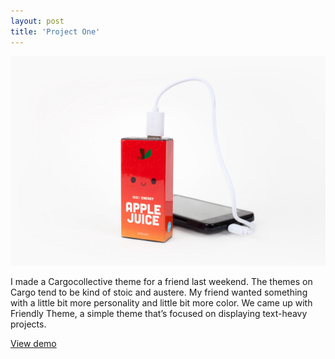 ```yaml
---
layout: post
title: 'Project One'
---
```

<img src="/assets/img/projects/proj-3/thumbnail.jpg" alt="product photo" class="image">

I made a Cargocollective theme for a friend last weekend. The themes on Cargo tend to be kind of stoic and austere. My friend wanted something with a little bit more personality and little bit more color. We came up with Friendly Theme, a simple theme that’s focused on displaying text-heavy projects.

[View demo](https://cargocollective.com/friendlytheme)
